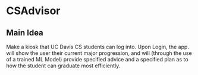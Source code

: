 # CSAdvisor

## Main Idea
Make a kiosk that UC Davis CS students can log into. Upon Login, the app. will show the user their current major progression, and will (through the use of a trained ML Model) provide specified advice and a specified plan as to how the student can graduate most efficiently. 
